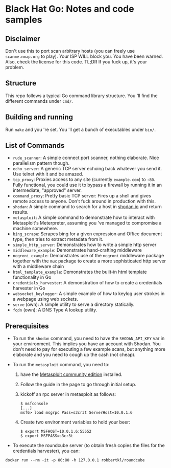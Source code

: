 # Black Hat Go: Notes and code samples

## Disclaimer

Don't use this to port scan arbitrary hosts (you can freely use `scanme.nmap.org` to play). Your ISP WILL block you. You have been warned. Also, check the license for this code. TL;DR If you fuck up, it's your problem.

## Structure

This repo follows a typical Go command library structure. You 'll find the different commands under `cmd/`.

## Building and running

Run `make` and you 're set. You 'll get a bunch of executables under `bin/`.

## List of Commands

* `rude_scanner`: A simple connect port scanner, nothing elaborate. Nice parallelism pattern though.
* `echo_server`: A generic TCP server echoing back whatever you send it. Use telnet with it and be amazed.
* `tcp_proxy`: Proxies access to any site (currently `example.com`) to `:80`. Fully functional, you could use it to bypass a firewall by running it in an intermediate, "approved" server. 
* `command_proxy`: Pretty basic TCP server: Fires up a shell and gives remote access to anyone. Don't fuck around in production with this.
* `shodan`: A simple command to search for a host in [shodan.io](https://shodan.io) and return results.
* `metasploit`: A simple command to demonstrate how to interact with Metasploit's Meterpreter, assuming you 've managed to compromise a machine somewhere.
* `bing_scrape`: Scrapes bing for a given expression and Office document type, then tries to extract metadata from it.
* `simple_http_server`: Demonstrates how to write a simple http server
* `middleware_example`: Demonstrates hand-crafting middleware
* `negroni_example`: Demonstrates use of the `negroni` middleware package together with the `mux` package to create a more sophisticated http server with a middleware chain
* `html_template_example`: Demonstrates the built-in html template functionality in Go
* `credentials_harvester`: A demonstration of how to create a credentials harvester in Go
* `websocket_keylogger`: A simple example of how to keylog user strokes in a webpage using web sockets.
* `serve` (own): A simple utility to serve a directory statically.
* `fqdn` (own): A DNS Type A lookup utility.

## Prerequisites

* To run the `shodan` command, you need to have the `SHODAN_API_KEY` var in your environment. 
  This implies you have an account with Shodan. You don't need to pay for executing a few example
  scans, but anything more elaborate and you need to cough up the cash (not cheap).

* To run the `metasploit` command, you need to:

    1. have the [Metasploit community edition](https://docs.metasploit.com/docs/using-metasploit/getting-started/nightly-installers.html) installed. 
    2. Follow the guide in the page to go through initial setup. 
    3. kickoff an rpc server in metasploit as follows:

       ```
       $ msfconsole
       [...]
       msf6> load msgrpc Pass=s3cr3t ServerHost=10.0.1.6
       ```
    4. Create two environment variables to hold your beer:
       
       ```
       $ export MSFHOST=10.0.1.6:55552
       $ export MSFPASS=s3cr3t
       ```

* To execute the roundcube server (to obtain fresh copies the files for the credentials harvester), you can:

```
docker run --rm -it -p 80:80 -h 127.0.0.1 robbertkl/roundcube
```

